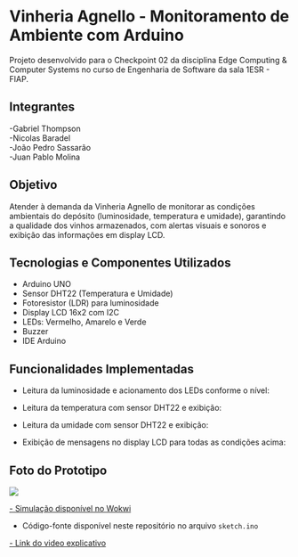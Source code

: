 # Vinheria Agnello - Monitoramento de Ambiente com Arduino

Projeto desenvolvido para o Checkpoint 02 da disciplina Edge Computing & Computer Systems no curso de Engenharia de Software da sala 1ESR - FIAP.

## Integrantes

-Gabriel Thompson\
-Nicolas Baradel\
-João Pedro Sassarão\
-Juan Pablo Molina

## Objetivo

Atender à demanda da Vinheria Agnello de monitorar as condições ambientais do depósito (luminosidade, temperatura e umidade), garantindo a qualidade dos vinhos armazenados, com alertas visuais e sonoros e exibição das informações em display LCD.

## Tecnologias e Componentes Utilizados

- Arduino UNO
- Sensor DHT22 (Temperatura e Umidade)
- Fotoresistor (LDR) para luminosidade
- Display LCD 16x2 com I2C
- LEDs: Vermelho, Amarelo e Verde
- Buzzer
- IDE Arduino

## Funcionalidades Implementadas

- Leitura da luminosidade e acionamento dos LEDs conforme o nível:

- Leitura da temperatura com sensor DHT22 e exibição:

- Leitura da umidade com sensor DHT22 e exibição:

- Exibição de mensagens no display LCD para todas as condições acima:

## Foto do Prototipo
![](https://github.com/user-attachments/assets/a86f02c5-1a20-4f47-b501-5ef486022c43)

[- Simulação disponível no Wokwi](https://wokwi.com/projects/428143948516640769)
- Código-fonte disponível neste repositório no arquivo `sketch.ino`



[- Link do video explicativo](https://www.youtube.com/watch?v=qYjGLK8416k)
